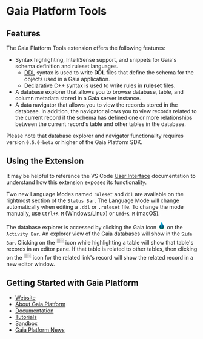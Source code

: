 # Gaia Platform Tools

## Features
The Gaia Platform Tools extension offers the following features:

* Syntax highlighting, IntelliSense support, and snippets for Gaia's schema definition and ruleset languages.
    * [DDL](https://gaia-platform.github.io/gaia-platform-docs.io/articles/reference/ddl-gaia.html) syntax is used to write __DDL__ files that define the schema for the objects used in a Gaia application.
    * [Declarative C++](https://gaia-platform.github.io/gaia-platform-docs.io/articles/reference/declarative-extentions.html) syntax is used to write rules in __ruleset__ files.
* A database explorer that allows you to browse database, table, and column metadata stored in a Gaia server instance.
* A data navigator that allows you to view the records stored in the database. In addition, the navigator allows you to view records related to the current record if the schema has defined one or more relationships between the current record's table and other tables in the database.

Please note that database explorer and navigator functionality requires version `0.5.0-beta` or higher of the Gaia Platform SDK.

## Using the Extension
It may be helpful to reference the VS Code [User Interface](https://code.visualstudio.com/docs/getstarted/userinterface) documentation to understand how this extension exposes its functionality.

Two new Language Modes named `ruleset` and `ddl` are available on the rightmost section of the `Status Bar`.   The Language Mode will change automatically when editing a `.ddl` or `.ruleset` file. To change the mode manually, use `Ctrl+K M` (Windows/Linux) or `Cmd+K M` (macOS).

The database explorer is accessed by clicking the Gaia icon <img src="./resources/gaia_logo.png" height="20"> on the `Activity Bar`.  An explorer view of the Gaia databases will show in the `Side Bar`. Clicking on the <img src="./resources/boolean.png" height="20"> icon while highlighting a table will show that table's records in an editor pane.  If that table is related to other tables, then clicking on the <img src="./resources/boolean.png" height="20"> icon for the related link's record will show the related record in a new editor window.

## Getting Started with Gaia Platform

- [Website](https://www.gaiaplatform.io/)
- [About Gaia Platform](https://gaia-platform.github.io/gaia-platform-docs.io/index.html)
- [Documentation](https://gaia-platform.github.io/gaia-platform-docs.io/articles/getting-started-with-gaia.html)
- [Tutorials](https://gaia-platform.github.io/gaia-platform-docs.io/)
- [Sandbox](https://sandbox.gaiaplatform.io/)
- [Gaia Platform News](https://www.gaiaplatform.io/resources/gaia-platform-for-autonomous-indy)

